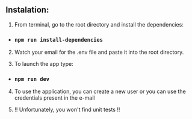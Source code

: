 ## Instalation:

1. From terminal, go to the root directory and install the dependencies:
 - ### `npm run install-dependencies`

2. Watch your email for the .env file and paste it into the root directory.

3. To launch the app type:
 - ### `npm run dev`

4. To use the application, you can create a new user or you can use the credentials present in the e-mail

5. !! Unfortunately, you won't find unit tests !!
